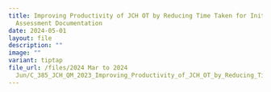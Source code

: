 ```yaml
---
title: Improving Productivity of JCH OT by Reducing Time Taken for Initial
  Assessment Documentation
date: 2024-05-01
layout: file
description: ""
image: ""
variant: tiptap
file_url: /files/2024 Mar to 2024
  Jun/C_385_JCH_QM_2023_Improving_Productivity_of_JCH_OT_by_Reducing_Time_Taken_for_Initial_Assessment_Documentation.pdf
---
```

